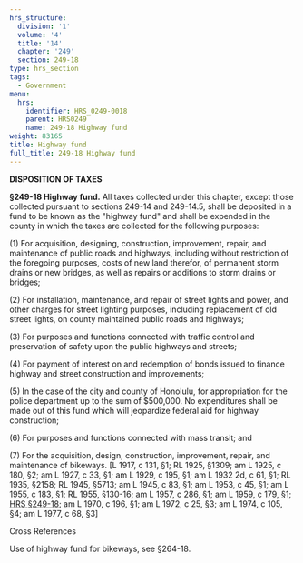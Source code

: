 ```yaml
---
hrs_structure:
  division: '1'
  volume: '4'
  title: '14'
  chapter: '249'
  section: 249-18
type: hrs_section
tags:
  - Government
menu:
  hrs:
    identifier: HRS_0249-0018
    parent: HRS0249
    name: 249-18 Highway fund
weight: 83165
title: Highway fund
full_title: 249-18 Highway fund
---
```

**DISPOSITION OF TAXES**

**§249-18 Highway fund.** All taxes collected under this chapter, except those collected pursuant to sections 249-14 and 249-14.5, shall be deposited in a fund to be known as the "highway fund" and shall be expended in the county in which the taxes are collected for the following purposes:

(1) For acquisition, designing, construction, improvement, repair, and maintenance of public roads and highways, including without restriction of the foregoing purposes, costs of new land therefor, of permanent storm drains or new bridges, as well as repairs or additions to storm drains or bridges;

(2) For installation, maintenance, and repair of street lights and power, and other charges for street lighting purposes, including replacement of old street lights, on county maintained public roads and highways;

(3) For purposes and functions connected with traffic control and preservation of safety upon the public highways and streets;

(4) For payment of interest on and redemption of bonds issued to finance highway and street construction and improvements;

(5) In the case of the city and county of Honolulu, for appropriation for the police department up to the sum of $500,000\. No expenditures shall be made out of this fund which will jeopardize federal aid for highway construction;

(6) For purposes and functions connected with mass transit; and

(7) For the acquisition, design, construction, improvement, repair, and maintenance of bikeways. [L 1917, c 131, §1; RL 1925, §1309; am L 1925, c 180, §2; am L 1927, c 33, §1; am L 1929, c 195, §1; am L 1932 2d, c 61, §1; RL 1935, §2158; RL 1945, §5713; am L 1945, c 83, §1; am L 1953, c 45, §1; am L 1955, c 183, §1; RL 1955, §130-16; am L 1957, c 286, §1; am L 1959, c 179, §1; [HRS §249-18](/title-14/chapter-249/section-249-18/); am L 1970, c 196, §1; am L 1972, c 25, §3; am L 1974, c 105, §4; am L 1977, c 68, §3]

Cross References

Use of highway fund for bikeways, see §264-18.